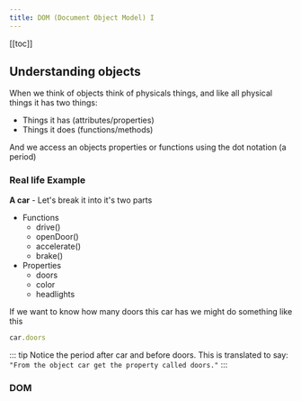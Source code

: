 ```yaml
---
title: DOM (Document Object Model) I
---
```


[[toc]]

## Understanding objects 

When we think of objects think of physicals things, and like all physical things it has two things: 
- Things it has (attributes/properties)
- Things it does (functions/methods)

And we access an objects properties or functions using the dot notation (a period)

### Real life Example
**A car** - Let's break it into it's two parts
- Functions
  - drive()
  - openDoor()
  - accelerate()
  - brake() 
- Properties
  - doors
  - color
  - headlights

If we want to know how many doors this car has we might do something like this

```js
car.doors
```

::: tip 
Notice the period after car and before doors. This is translated to say: `"From the object car get the property called doors."`
:::

### DOM
